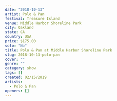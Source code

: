 ```yaml
---
date: "2018-10-13"
artist: Polo & Pan
festival: Treasure Island
venue: Middle Harbor Shoreline Park
city: Oakland
state: CA
country: USA
price: $175.00
solo: "No"
title: Polo & Pan at Middle Harbor Shoreline Park
slug: 2018-10-13-polo-pan
cover: ""
genre: ""
category: show
tags: []
created: 02/15/2019
artists:
  - Polo & Pan
openers: []
---
```


